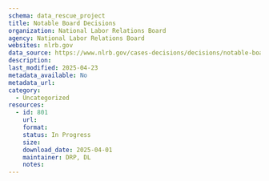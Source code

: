 ```yaml
---
schema: data_rescue_project 
title: Notable Board Decisions
organization: National Labor Relations Board
agency: National Labor Relations Board
websites: nlrb.gov
data_source: https://www.nlrb.gov/cases-decisions/decisions/notable-board-decisions
description: 
last_modified: 2025-04-23
metadata_available: No
metadata_url: 
category:
  - Uncategorized
resources:
  - id: 801
    url: 
    format: 
    status: In Progress
    size: 
    download_date: 2025-04-01
    maintainer: DRP, DL
    notes: 
---
```

